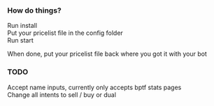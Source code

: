 ### How do things?
Run install  
Put your pricelist file in the config folder  
Run start  

When done, put your pricelist file back where you got it with your bot


### TODO
Accept name inputs, currently only accepts bptf stats pages  
Change all intents to sell / buy or dual